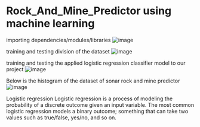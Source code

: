 # Rock_And_Mine_Predictor using machine learning

importing dependencies/modules/libraries
![image](https://user-images.githubusercontent.com/104202659/166518253-e657ca53-1d20-4c4e-b074-91433c574b94.png)



training and testing division of the dataset
![image](https://user-images.githubusercontent.com/104202659/166518643-d67ae1cc-bd2a-436a-8131-884ad961b0d7.png)


training and testing the applied logistic regression classifier model to our project
![image](https://user-images.githubusercontent.com/104202659/166518873-5e669a01-039f-4559-82d4-6d52ef5f7a65.png)





Below is the histogram of the dataset of sonar rock and mine predictor
![image](https://user-images.githubusercontent.com/104202659/166522098-db2be23a-2636-407a-8367-282bb687c091.png)



Logistic regression
Logistic regression is a process of modeling the probability of a discrete outcome given an input variable. The most common logistic 
regression models a binary outcome; something that can take two values such as true/false, yes/no, and so on.
